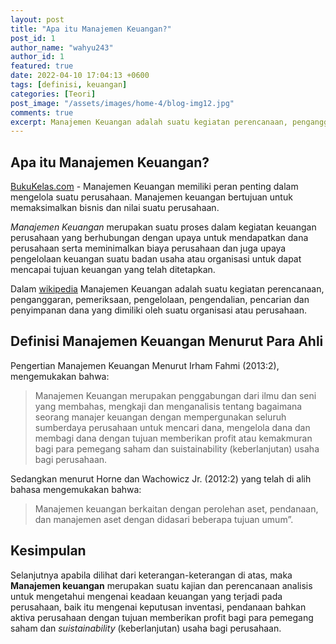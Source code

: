 ```yaml
---
layout: post
title: "Apa itu Manajemen Keuangan?"
post_id: 1
author_name: "wahyu243"
author_id: 1
featured: true
date: 2022-04-10 17:04:13 +0600
tags: [definisi, keuangan]
categories: [Teori]
post_image: "/assets/images/home-4/blog-img12.jpg"
comments: true
excerpt: Manajemen Keuangan adalah suatu kegiatan perencanaan, penganggaran, pemeriksaan, pengelolaan, pengendalian, pencarian dan penyimpanan dana yang dimiliki oleh suatu organisasi atau perusahaan.
---
```


## Apa itu Manajemen Keuangan?
[BukuKelas.com](/ "BukuKelas.com") - Manajemen Keuangan memiliki peran penting dalam mengelola suatu perusahaan. Manajemen keuangan bertujuan untuk memaksimalkan bisnis dan nilai suatu perusahaan. 

*Manajemen Keuangan* merupakan suatu proses dalam kegiatan keuangan perusahaan yang berhubungan dengan upaya untuk mendapatkan dana perusahaan serta meminimalkan biaya perusahaan dan juga upaya pengelolaan keuangan suatu badan usaha atau organisasi untuk dapat mencapai tujuan keuangan yang telah ditetapkan.

Dalam [wikipedia](https://id.wikipedia.org/wiki/Manajemen_keuangan "Manajemen Keuangan") Manajemen Keuangan adalah suatu kegiatan perencanaan, penganggaran, pemeriksaan, pengelolaan, pengendalian, pencarian dan penyimpanan dana yang dimiliki oleh suatu organisasi atau perusahaan.

## Definisi Manajemen Keuangan Menurut Para Ahli
Pengertian Manajemen Keuangan Menurut Irham Fahmi (2013:2), mengemukakan bahwa:
> Manajemen Keuangan merupakan penggabungan dari ilmu dan seni yang membahas, mengkaji dan menganalisis tentang bagaimana seorang manajer keuangan dengan mempergunakan seluruh sumberdaya perusahaan untuk mencari dana, mengelola dana dan membagi dana dengan tujuan memberikan profit atau kemakmuran bagi para pemegang saham dan suistainability (keberlanjutan) usaha bagi perusahaan.

Sedangkan menurut Horne dan Wachowicz Jr. (2012:2) yang telah di alih bahasa mengemukakan bahwa: 
> Manajemen keuangan berkaitan dengan perolehan aset, pendanaan, dan manajemen aset dengan didasari beberapa tujuan umum”.

## Kesimpulan
Selanjutnya apabila dilihat dari keterangan-keterangan di atas, maka **Manajemen keuangan** merupakan suatu kajian dan perencanaan analisis untuk mengetahui mengenai keadaan keuangan yang terjadi pada perusahaan, baik itu mengenai keputusan inventasi, pendanaan bahkan aktiva perusahaan dengan tujuan memberikan profit bagi para pemegang saham dan *suistainability* (keberlanjutan) usaha bagi perusahaan.
